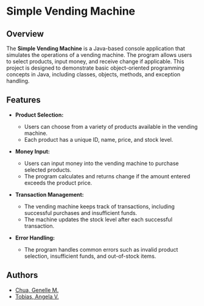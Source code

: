 # Simple Vending Machine

## Overview

The **Simple Vending Machine** is a Java-based console application that simulates the operations of a vending machine. The program allows users to select products, input money, and receive change if applicable. This project is designed to demonstrate basic object-oriented programming concepts in Java, including classes, objects, methods, and exception handling.

## Features

- **Product Selection:**
  - Users can choose from a variety of products available in the vending machine.
  - Each product has a unique ID, name, price, and stock level.

- **Money Input:**
  - Users can input money into the vending machine to purchase selected products.
  - The program calculates and returns change if the amount entered exceeds the product price.

- **Transaction Management:**
  - The vending machine keeps track of transactions, including successful purchases and insufficient funds.
  - The machine updates the stock level after each successful transaction.

- **Error Handling:**
  - The program handles common errors such as invalid product selection, insufficient funds, and out-of-stock items.

## Authors
* [Chua, Genelle M.](genelle_chua@dlsu.edu.ph)
* [Tobias, Angela V.](angela_tobias@dlsu.edu.ph)
